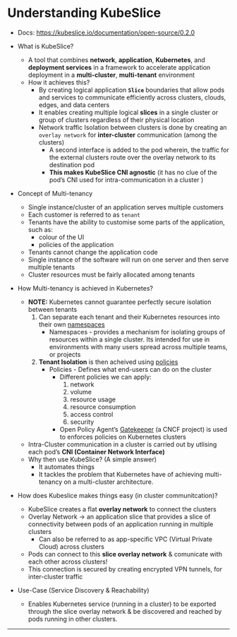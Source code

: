 # Understanding KubeSlice

- Docs: https://kubeslice.io/documentation/open-source/0.2.0
    
- What is KubeSlice?
    - A tool that combines **network**, **application**, **Kubernetes**, and **deployment services** in a framework to accelerate application deployment in a **multi-cluster**, **multi-tenant** environment
    - How it achieves this?
        - By creating logical application **`Slice`** boundaries that allow pods and services to communicate efficiently across clusters, clouds, edges, and data centers
        - It enables creating multiple logical **slices** in a single cluster or group of clusters regardless of their physical location
        - Network traffic Isolation between clusters is done by creating an `overlay network` for **inter-cluster** communication (among the clusters)
            - A second interface is added to the pod wherein, the traffic for the external clusters route over the overlay network to its destination pod
            - **This makes KubeSlice CNI agnostic** (it has no clue of the pod’s CNI used for intra-communication in a cluster )
- Concept of Multi-tenancy
    - Single instance/cluster of an application serves multiple customers
    - Each customer is referred to as `tenant`
    - Tenants have the ability to customise some parts of the application, such as:
        - colour of the UI
        - policies of the application
    - Tenants cannot change the application code
    - Single instance of the software will run on one server and then serve multiple tenants
    - Cluster resources must be fairly allocated among tenants
- How Multi-tenancy is achieved in Kubernetes?
    - **NOTE:** Kubernetes cannot guarantee perfectly secure isolation between tenants
        1. Can separate each tenant and their Kubernetes resources into their own [namespaces](https://kubernetes.io/docs/concepts/overview/working-with-objects/namespaces/)
            - Namespaces - provides a mechanism for isolating groups of resources within a single cluster. Its intended for use in environments with many users spread across multiple teams, or projects
        2. **Tenant Isolation** is then acheived using [policies](https://kubernetes.io/docs/concepts/policy/)
            - Policies - Defines what end-users can do on the cluster
                - Different policies we can apply:
                    1. network
                    2. volume
                    3. resource usage
                    4. resource consumption
                    5. access control
                    6. security
                - Open Policy Agent’s [Gatekeeper](https://www.notion.so/Understanding-KubeSlice-5bd1e4dfa4434931a3ac211afca30fc6) (a CNCF project) is used to enforces policies on Kubernetes clusters
    - Intra-Cluster communication in a cluster is carried out by utlising each pod’s **CNI (Container Network Interface)**
    - Why then use KubeSlice? (A simple answer)
        - It automates things
        - It tackles the problem that Kubernetes have of achieving multi-tenancy on a multi-cluster architecture.
- How does Kubeslice makes things easy (in cluster communitcation)?
    - KubeSlice creates a flat **overlay network** to connect the clusters
    - Overlay Network → an application slice that provides a slice of connectivity between pods of an application running in multiple clusters
        - Can also be referred to as app-specific VPC (Virtual Private Cloud) across clusters
    - Pods can connect to this **slice overlay network** & comunicate with each other across clusters!
    - This connection is secured by creating encrypted VPN tunnels, for inter-cluster traffic
- Use-Case (Service Discovery & Reachability)
    - Enables Kubernetes service (running in a cluster) to be exported through the slice overlay network & be discovered and reached by pods running in other clusters.

---